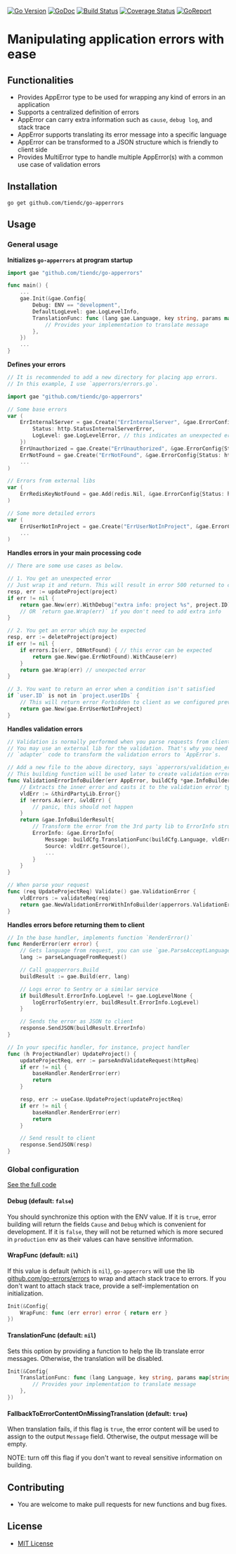 [![Go Version][gover-img]][gover] [![GoDoc][doc-img]][doc] [![Build Status][ci-img]][ci] [![Coverage Status][cov-img]][cov] [![GoReport][rpt-img]][rpt]

# Manipulating application errors with ease

## Functionalities

- Provides AppError type to be used for wrapping any kind of errors in an application
- Supports a centralized definition of errors
- AppError can carry extra information such as `cause`, `debug log`, and stack trace
- AppError supports translating its error message into a specific language
- AppError can be transformed to a JSON structure which is friendly to client side
- Provides MultiError type to handle multiple AppError(s) with a common use case of validation errors

## Installation

```shell
go get github.com/tiendc/go-apperrors
```

## Usage

### General usage

**Initializes `go-apperrors` at program startup**

```go
import gae "github.com/tiendc/go-apperrors"

func main() {
    ...
    gae.Init(&gae.Config{
        Debug: ENV == "development",
        DefaultLogLevel: gae.LogLevelInfo,
        TranslationFunc: func (lang gae.Language, key string, params map[string]any) {
            // Provides your implementation to translate message
        },
    })
    ...
}
```

**Defines your errors**

```go
// It is recommended to add a new directory for placing app errors.
// In this example, I use `apperrors/errors.go`.

import gae "github.com/tiendc/go-apperrors"

// Some base errors
var (
    ErrInternalServer = gae.Create("ErrInternalServer", &gae.ErrorConfig{
        Status: http.StatusInternalServerError,
        LogLevel: gae.LogLevelError, // this indicates an unexpected error
    })
    ErrUnauthorized = gae.Create("ErrUnauthorized", &gae.ErrorConfig{Status: http.StatusUnauthorized})
    ErrNotFound = gae.Create("ErrNotFound", &gae.ErrorConfig{Status: http.StatusNotFound})
    ...
)

// Errors from external libs
var (
    ErrRedisKeyNotFound = gae.Add(redis.Nil, &gae.ErrorConfig{Status: http.StatusNotFound})
)

// Some more detailed errors
var (
    ErrUserNotInProject = gae.Create("ErrUserNotInProject", &gae.ErrorConfig{Status: http.StatusForbidden})
    ...
)
```

**Handles errors in your main processing code**

```go
// There are some use cases as below.

// 1. You get an unexpected error
// Just wrap it and return. This will result in error 500 returned to client.
resp, err := updateProject(project)
if err != nil {
    return gae.New(err).WithDebug("extra info: project %s", project.ID)
    // OR `return gae.Wrap(err)` if you don't need to add extra info
}

// 2. You get an error which may be expected
resp, err := deleteProject(project)
if err != nil {
    if errors.Is(err, DBNotFound) { // this error can be expected
        return gae.New(gae.ErrNotFound).WithCause(err)
    }
    return gae.Wrap(err) // unexpected error
}

// 3. You want to return an error when a condition isn't satisfied
if `user.ID` is not in `project.userIDs` {
    // This will return error Forbidden to client as we configured previously
    return gae.New(gae.ErrUserNotInProject)
}
```

**Handles validation errors**

```go
// Validation is normally performed when you parse requests from client.
// You may use an external lib for the validation. That's why you need to make
// `adapter` code to transform the validation errors to `AppError`s.

// Add a new file to the above directory, says `apperrors/validation_errors.go`.
// This building function will be used later to create validation error.
func ValidationErrorInfoBuilder(err AppError, buildCfg *gae.InfoBuilderConfig) *gae.InfoBuilderResult {
    // Extracts the inner error and casts it to the validation error type you use
    vldErr := &thirdPartyLib.Error{}
    if !errors.As(err, &vldErr) {
        // panic, this should not happen
    }
    return &gae.InfoBuilderResult{
        // Transform the error from the 3rd party lib to ErrorInfo struct
        ErrorInfo: &gae.ErrorInfo{
            Message: buildCfg.TranslationFunc(buildCfg.Language, vldErr.getMessage(), err.Params()),
            Source: vldErr.getSource(),
            ...
        }
    }
}

// When parse your request
func (req UpdateProjectReq) Validate() gae.ValidationError {
    vldErrors := validateReq(req)
    return gae.NewValidationErrorWithInfoBuilder(apperrors.ValidationErrorInfoBuilder, vldErrors...)
}
```

**Handles errors before returning them to client**

```go
// In the base handler, implements function `RenderError()`
func RenderError(err error) {
    // Gets language from request, you can use `gae.ParseAcceptLanguage()`
    lang := parseLanguageFromRequest()

    // Call goapperrors.Build
    buildResult := gae.Build(err, lang)

    // Logs error to Sentry or a similar service
    if buildResult.ErrorInfo.LogLevel != gae.LogLevelNone {
        logErrorToSentry(err, buildResult.ErrorInfo.LogLevel)
    }

    // Sends the error as JSON to client
    response.SendJSON(buildResult.ErrorInfo)
}

// In your specific handler, for instance, project handler
func (h ProjectHandler) UpdateProject() {
    updateProjectReq, err := parseAndValidateRequest(httpReq)
    if err != nil {
        baseHandler.RenderError(err)
        return
    }

    resp, err := useCase.UpdateProject(updateProjectReq)
    if err != nil {
        baseHandler.RenderError(err)
        return
    }

    // Send result to client
    response.SendJSON(resp)
}
```

### Global configuration

[See the full code](config.go)

#### Debug (default: `false`)

You should synchronize this option with the ENV value. If it is `true`, error building will
return the fields `Cause` and `Debug` which is convenient for development. If it is `false`,
they will not be returned which is more secured in `production` env as their values can
have sensitive information.

#### WrapFunc (default: `nil`)

If this value is default (which is `nil`), `go-apperrors` will use the lib
[github.com/go-errors/errors](https://github.com/go-errors/errors) to wrap and attach stack trace to errors.
If you don't want to attach stack trace, provide a self-implementation on initialization.

```go
Init(&Config{
    WrapFunc: func (err error) error { return err }
})
```

#### TranslationFunc (default: `nil`)

Sets this option by providing a function to help the lib translate error messages. Otherwise,
the translation will be disabled.

```go
Init(&Config{
    TranslationFunc: func (lang Language, key string, params map[string]any) {
        // Provides your implementation to translate message
    },
})
```

#### FallbackToErrorContentOnMissingTranslation (default: `true`)

When translation fails, if this flag is `true`, the error content will be used to assign to
the output `Message` field. Otherwise, the output message will be empty.

NOTE: turn off this flag if you don't want to reveal sensitive information on building.

## Contributing

- You are welcome to make pull requests for new functions and bug fixes.

## License

- [MIT License](LICENSE)

[doc-img]: https://pkg.go.dev/badge/github.com/tiendc/go-apperrors
[doc]: https://pkg.go.dev/github.com/tiendc/go-apperrors
[gover-img]: https://img.shields.io/badge/Go-%3E%3D%201.20-blue
[gover]: https://img.shields.io/badge/Go-%3E%3D%201.20-blue
[ci-img]: https://github.com/tiendc/go-apperrors/actions/workflows/go.yml/badge.svg
[ci]: https://github.com/tiendc/go-apperrors/actions/workflows/go.yml
[cov-img]: https://codecov.io/gh/tiendc/go-apperrors/branch/main/graph/badge.svg
[cov]: https://codecov.io/gh/tiendc/go-apperrors
[rpt-img]: https://goreportcard.com/badge/github.com/tiendc/go-apperrors
[rpt]: https://goreportcard.com/report/github.com/tiendc/go-apperrors
